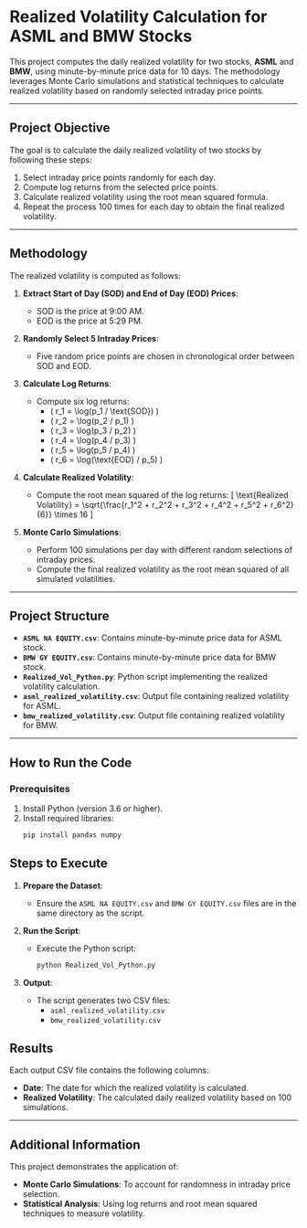 # Realized Volatility Calculation for ASML and BMW Stocks

This project computes the daily realized volatility for two stocks, **ASML** and **BMW**, using minute-by-minute price data for 10 days. The methodology leverages Monte Carlo simulations and statistical techniques to calculate realized volatility based on randomly selected intraday price points.

---

## Project Objective

The goal is to calculate the daily realized volatility of two stocks by following these steps:
1. Select intraday price points randomly for each day.
2. Compute log returns from the selected price points.
3. Calculate realized volatility using the root mean squared formula.
4. Repeat the process 100 times for each day to obtain the final realized volatility.

---

## Methodology

The realized volatility is computed as follows:

1. **Extract Start of Day (SOD) and End of Day (EOD) Prices**:
   - SOD is the price at 9:00 AM.
   - EOD is the price at 5:29 PM.

2. **Randomly Select 5 Intraday Prices**:
   - Five random price points are chosen in chronological order between SOD and EOD.

3. **Calculate Log Returns**:
   - Compute six log returns:
     - \( r_1 = \log(p_1 / \text{SOD}) \)
     - \( r_2 = \log(p_2 / p_1) \)
     - \( r_3 = \log(p_3 / p_2) \)
     - \( r_4 = \log(p_4 / p_3) \)
     - \( r_5 = \log(p_5 / p_4) \)
     - \( r_6 = \log(\text{EOD} / p_5) \)

4. **Calculate Realized Volatility**:
   - Compute the root mean squared of the log returns:
     \[
     \text{Realized Volatility} = \sqrt{\frac{r_1^2 + r_2^2 + r_3^2 + r_4^2 + r_5^2 + r_6^2}{6}} \times 16
     \]

5. **Monte Carlo Simulations**:
   - Perform 100 simulations per day with different random selections of intraday prices.
   - Compute the final realized volatility as the root mean squared of all simulated volatilities.

---

## Project Structure

- **`ASML NA EQUITY.csv`**: Contains minute-by-minute price data for ASML stock.
- **`BMW GY EQUITY.csv`**: Contains minute-by-minute price data for BMW stock.
- **`Realized_Vol_Python.py`**: Python script implementing the realized volatility calculation.
- **`asml_realized_volatility.csv`**: Output file containing realized volatility for ASML.
- **`bmw_realized_volatility.csv`**: Output file containing realized volatility for BMW.

---

## How to Run the Code

### Prerequisites

1. Install Python (version 3.6 or higher).
2. Install required libraries:
   ```bash
   pip install pandas numpy
## Steps to Execute

1. **Prepare the Dataset**:
   - Ensure the `ASML NA EQUITY.csv` and `BMW GY EQUITY.csv` files are in the same directory as the script.

2. **Run the Script**:
   - Execute the Python script:
     ```bash
     python Realized_Vol_Python.py
     ```

3. **Output**:
   - The script generates two CSV files:
     - `asml_realized_volatility.csv`
     - `bmw_realized_volatility.csv`


## Results

Each output CSV file contains the following columns:

- **Date**: The date for which the realized volatility is calculated.
- **Realized Volatility**: The calculated daily realized volatility based on 100 simulations.

---

## Additional Information

This project demonstrates the application of:

- **Monte Carlo Simulations**: To account for randomness in intraday price selection.
- **Statistical Analysis**: Using log returns and root mean squared techniques to measure volatility.

